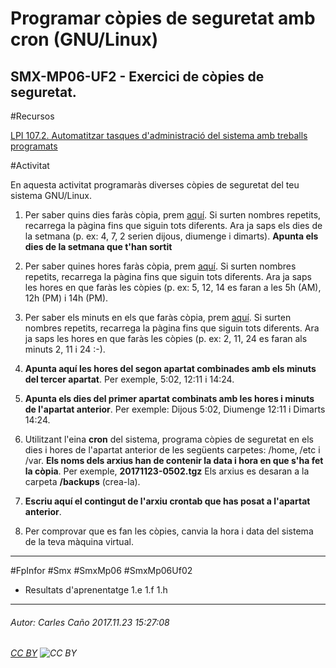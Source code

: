 # Programar còpies de seguretat amb cron (GNU/Linux)
## SMX-MP06-UF2 - Exercici de còpies de seguretat.
#Recursos

[LPI 107.2. Automatitzar tasques d'administració del sistema amb treballs programats](http://acacha.org/mediawiki/LPI_107.2._Automatitzar_tasques_d%27administraci%C3%B3_del_sistema_amb_treballs_programats#.Whbd13XWwb1)

#Activitat

En aquesta activitat programaràs diverses còpies de seguretat del teu sistema GNU/Linux.

1. Per saber quins dies faràs còpia, prem [aquí](https://www.random.org/integers/?num=3&min=1&max=7&col=1&base=10&format=plain&rnd=new). Si surten nombres repetits, recarrega la pàgina fins que siguin tots diferents. Ara ja saps els dies de la setmana (p. ex: 4, 7, 2 serien dijous, diumenge i dimarts). **Apunta els dies de la setmana que t'han sortit**

2. Per saber quines hores faràs còpia, prem [aquí](https://www.random.org/integers/?num=3&min=1&max=23&col=1&base=10&format=plain&rnd=new). Si surten nombres repetits, recarrega la pàgina fins que siguin tots diferents. Ara ja saps les hores en que faràs les còpies (p. ex: 5, 12, 14 es faran a les 5h (AM), 12h (PM) i 14h (PM).

3. Per saber els minuts en els que faràs còpia, prem [aquí](https://www.random.org/integers/?num=3&min=1&max=59&col=1&base=10&format=plain&rnd=new). Si surten nombres repetits, recarrega la pàgina fins que siguin tots diferents. Ara ja saps les hores en que faràs les còpies (p. ex: 2, 11, 24 es faran als minuts 2, 11 i 24 :-).

4. **Apunta aquí les hores del segon apartat combinades amb els minuts del tercer apartat**. Per exemple, 5:02, 12:11 i 14:24.

5. **Apunta els dies del primer apartat combinats amb les hores i minuts de l'apartat anterior**. Per exemple: Dijous 5:02, Diumenge 12:11 i Dimarts 14:24.

6. Utilitzant l'eina **cron** del sistema, programa còpies de seguretat en els dies i hores de l'apartat anterior de les següents carpetes: /home, /etc i /var. **Els noms dels arxius han de contenir la data i hora en que s'ha fet la còpia**. Per exemple, **20171123-0502.tgz** Els arxius es desaran a la carpeta **/backups** (crea-la).

7. **Escriu aquí el contingut de l'arxiu crontab que has posat a l'apartat anterior**.

8. Per comprovar que es fan les còpies, canvia la hora i data del sistema de la teva màquina virtual.

---

#FpInfor #Smx #SmxMp06 #SmxMp06Uf02

* Resultats d'aprenentatge 1.e 1.f 1.h
---

###### Autor: Carles Caño 2017.11.23 15:27:08
###### [CC BY](https://creativecommons.org/licenses/by/4.0/) ![CC BY](https://licensebuttons.net/l/by/3.0/80x15.png)
